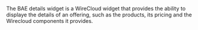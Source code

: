 The BAE details widget is a WireCloud widget that provides the ability to displaye the details of an offering, such as the products, its pricing and the Wirecloud components it provides.